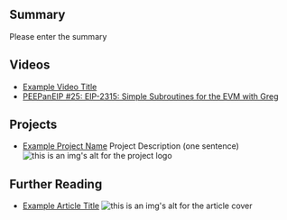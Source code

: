 ## Summary

Please enter the summary

## Videos

- [Example Video Title](https://www.youtube.com/watch?v=TDGq4aeevgY)
- [PEEPanEIP #25: EIP-2315: Simple Subroutines for the EVM with Greg](https://www.youtube.com/watch?v=c3Zo8vPwtk0&list=PL4cwHXAawZxqu0PKKyMzG_3BJV_xZTi1F&index=88)

## Projects

- [Example Project Name](https://xxxx.xxx/xxxxx) Project Description (one sentence) ![this is an img's alt for the project logo](https://xxxx.xxx/project-logo.xxx)

## Further Reading

- [Example Article Title](https://xxxx.xxx/xxxxx) ![this is an img's alt for the article cover](https://xxxx.xxx/article-cover.xxx)
